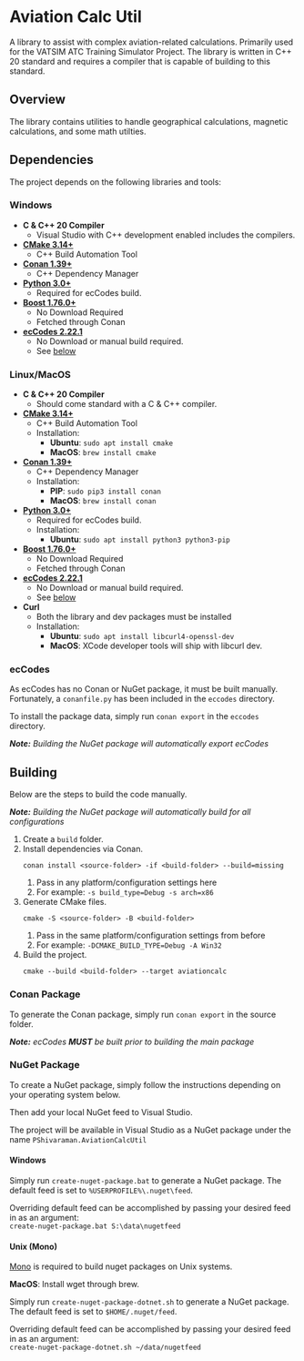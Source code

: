 # Aviation Calc Util

A library to assist with complex aviation-related calculations. Primarily used for the VATSIM ATC Training Simulator
Project. The library is written in C++ 20 standard and requires a compiler that is capable of building to this standard.

## Overview

The library contains utilities to handle geographical calculations, magnetic calculations, and some math utilties.

## Dependencies

The project depends on the following libraries and tools:

### Windows

- **C & C++ 20 Compiler**
    - Visual Studio with C++ development enabled includes the compilers.
- **[CMake 3.14+](https://cmake.org/download/)**
    - C++ Build Automation Tool
- **[Conan 1.39+](https://conan.io/downloads.html)**
    - C++ Dependency Manager
- **[Python 3.0+](https://www.python.org/downloads/)**
    - Required for ecCodes build.
- **[Boost 1.76.0+](https://www.boost.org/)**
    - No Download Required
    - Fetched through Conan
- **[ecCodes 2.22.1](https://confluence.ecmwf.int/display/ECC)**
    - No Download or manual build required.
    - See [below](#eccodes)

### Linux/MacOS

- **C & C++ 20 Compiler**
    - Should come standard with a C & C++ compiler.
- **[CMake 3.14+](https://cmake.org/download/)**
    - C++ Build Automation Tool
    - Installation:
      - **Ubuntu**: `sudo apt install cmake`
      - **MacOS**: `brew install cmake`
- **[Conan 1.39+](https://conan.io/downloads.html)**
    - C++ Dependency Manager
    - Installation:
      - **PIP**: `sudo pip3 install conan`
      - **MacOS**: `brew install conan`
- **[Python 3.0+](https://www.python.org/downloads/)**
    - Required for ecCodes build.
    - Installation:
      - **Ubuntu**: `sudo apt install python3 python3-pip`
- **[Boost 1.76.0+](https://www.boost.org/)**
    - No Download Required
    - Fetched through Conan
- **[ecCodes 2.22.1](https://confluence.ecmwf.int/display/ECC)**
    - No Download or manual build required.
    - See [below](#eccodes)
- **Curl**
    - Both the library and dev packages must be installed
    - Installation:
        - **Ubuntu**: `sudo apt install libcurl4-openssl-dev`
        - **MacOS**: XCode developer tools will ship with libcurl dev.

### ecCodes

As ecCodes has no Conan or NuGet package, it must be built manually. Fortunately, a `conanfile.py` has been included in
the `eccodes` directory.

To install the package data, simply run `conan export` in the `eccodes` directory.

_**Note:** Building the NuGet package will automatically export ecCodes_

## Building

Below are the steps to build the code manually.

_**Note:** Building the NuGet package will automatically build for all configurations_

1. Create a `build` folder.
2. Install dependencies via Conan.
    ```
    conan install <source-folder> -if <build-folder> --build=missing
    ```
    1. Pass in any platform/configuration settings here
    2. For example: `-s build_type=Debug -s arch=x86`
3. Generate CMake files.
   ```
   cmake -S <source-folder> -B <build-folder>
    ```
    1. Pass in the same platform/configuration settings from before
    2. For example: `-DCMAKE_BUILD_TYPE=Debug -A Win32`
4. Build the project.
    ```
    cmake --build <build-folder> --target aviationcalc
    ```

### Conan Package

To generate the Conan package, simply run `conan export` in the source folder.

_**Note:** ecCodes **MUST** be built prior to building the main package_

### NuGet Package
To create a NuGet package, simply follow the instructions depending on your operating system below.

Then add your local NuGet feed to Visual Studio.

The project will be available in Visual Studio as a NuGet package under the name `PShivaraman.AviationCalcUtil`

#### Windows
Simply run `create-nuget-package.bat` to generate a NuGet package. The default feed is set
to `%USERPROFILE%\.nuget\feed`.

Overriding default feed can be accomplished by passing your desired feed in as an argument: \
`create-nuget-package.bat S:\data\nugetfeed`

#### Unix (Mono)
[Mono](https://www.mono-project.com/download/stable/) is required to build nuget packages on Unix systems.

**MacOS**: Install wget through brew.

Simply run `create-nuget-package-dotnet.sh` to generate a NuGet package. The default feed is set
to `$HOME/.nuget/feed`.

Overriding default feed can be accomplished by passing your desired feed in as an argument: \
`create-nuget-package-dotnet.sh ~/data/nugetfeed`